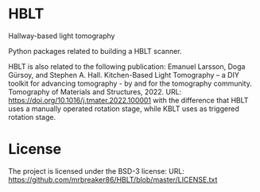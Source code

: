# HBLT
Hallway-based light tomography

Python packages related to building a HBLT scanner.

HBLT is also related to the following publication:
Emanuel Larsson, Doga Gürsoy, and Stephen A. Hall. Kitchen-Based Light Tomography – a DIY toolkit for advancing tomography - by and for the tomography community. Tomography of Materials and Structures, 2022.
URL: https://doi.org/10.1016/j.tmater.2022.100001
with the difference that HBLT uses a manually operated rotation stage, while KBLT uses as triggered rotation stage.

# License
The project is licensed under the BSD-3 license:
URL: https://github.com/mrbreaker86/HBLT/blob/master/LICENSE.txt

